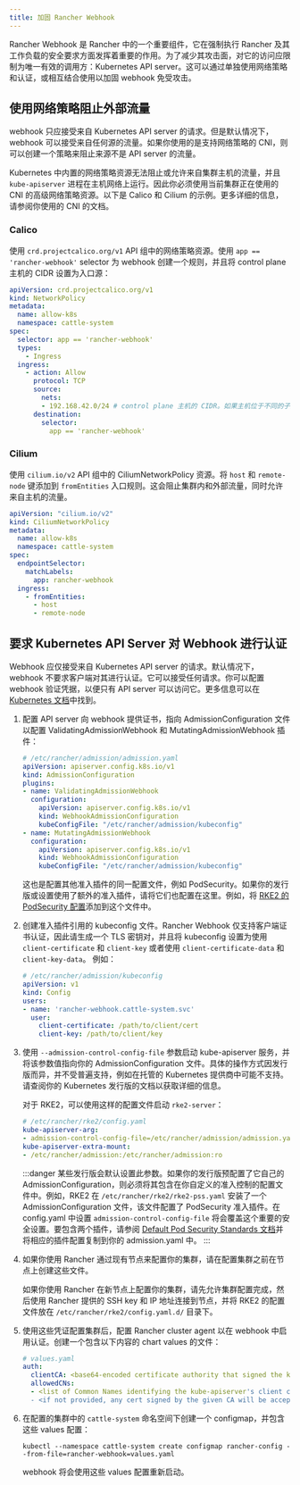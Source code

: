 ```yaml
---
title: 加固 Rancher Webhook
---
```


<head>
  <link rel="canonical" href="https://ranchermanager.docs.rancher.com/zh/reference-guides/rancher-security/rancher-webhook-hardening"/>
</head>

Rancher Webhook 是 Rancher 中的一个重要组件，它在强制执行 Rancher 及其工作负载的安全要求方面发挥着重要的作用。为了减少其攻击面，对它的访问应限制为唯一有效的调用方：Kubernetes API server。这可以通过单独使用网络策略和认证，或相互结合使用以加固 webhook 免受攻击。

## 使用网络策略阻止外部流量

webhook 只应接受来自 Kubernetes API server 的请求。但是默认情况下，webhook 可以接受来自任何源的流量。如果你使用的是支持网络策略的 CNI，则可以创建一个策略来阻止来源不是 API server 的流量。

Kubernetes 中内置的网络策略资源无法阻止或允许来自集群主机的流量，并且 `kube-apiserver` 进程在主机网络上运行。因此你必须使用当前集群正在使用的 CNI 的高级网络策略资源。以下是 Calico 和 Cilium 的示例。更多详细的信息，请参阅你使用的 CNI 的文档。

### Calico

使用 `crd.projectcalico.org/v1` API 组中的网络策略资源。使用 `app == 'rancher-webhook'` selector 为 webhook 创建一个规则，并且将 control plane 主机的 CIDR 设置为入口源：

```yaml
apiVersion: crd.projectcalico.org/v1
kind: NetworkPolicy
metadata:
  name: allow-k8s
  namespace: cattle-system
spec:
  selector: app == 'rancher-webhook'
  types:
    - Ingress
  ingress:
    - action: Allow
      protocol: TCP
      source:
        nets:
        - 192.168.42.0/24 # control plane 主机的 CIDR。如果主机位于不同的子网中，则可能会列出多个。
      destination:
        selector:
          app == 'rancher-webhook'
```

### Cilium

使用 `cilium.io/v2` API 组中的 CiliumNetworkPolicy 资源。将 `host` 和 `remote-node` 键添加到 `fromEntities` 入口规则。这会阻止集群内和外部流量，同时允许来自主机的流量。

```yaml
apiVersion: "cilium.io/v2"
kind: CiliumNetworkPolicy
metadata:
  name: allow-k8s
  namespace: cattle-system
spec:
  endpointSelector:
    matchLabels:
      app: rancher-webhook
  ingress:
    - fromEntities:
      - host
      - remote-node
```

## 要求 Kubernetes API Server 对 Webhook 进行认证

Webhook 应仅接受来自 Kubernetes API server 的请求。默认情况下，webhook 不要求客户端对其进行认证。它可以接受任何请求。你可以配置 webhook 验证凭据，以便只有 API server 可以访问它。更多信息可以在 [Kubernetes 文档](https://kubernetes.io/docs/reference/access-authn-authz/extensible-admission-controllers/#authenticate-apiservers)中找到。

1. 配置 API server 向 webhook 提供证书，指向 AdmissionConfiguration 文件以配置 ValidatingAdmissionWebhook 和 MutatingAdmissionWebhook 插件：

    ```yaml
    # /etc/rancher/admission/admission.yaml
    apiVersion: apiserver.config.k8s.io/v1
    kind: AdmissionConfiguration
    plugins:
    - name: ValidatingAdmissionWebhook
      configuration:
        apiVersion: apiserver.config.k8s.io/v1
        kind: WebhookAdmissionConfiguration
        kubeConfigFile: "/etc/rancher/admission/kubeconfig"
    - name: MutatingAdmissionWebhook
      configuration:
        apiVersion: apiserver.config.k8s.io/v1
        kind: WebhookAdmissionConfiguration
        kubeConfigFile: "/etc/rancher/admission/kubeconfig"
    ```

    这也是配置其他准入插件的同一配置文件，例如 PodSecurity。如果你的发行版或设置使用了额外的准入插件，请将它们也配置在这里。例如，将 [RKE2 的 PodSecurity 配置](https://docs.rke2.io/security/pod_security_standards)添加到这个文件中。

2. 创建准入插件引用的 kubeconfig 文件。Rancher Webhook 仅支持客户端证书认证，因此请生成一个 TLS 密钥对，并且将 kubeconfig 设置为使用 `client-certificate` 和 `client-key` 或者使用 `client-certificate-data` 和 `client-key-data`。 例如：

    ```yaml
    # /etc/rancher/admission/kubeconfig
    apiVersion: v1
    kind: Config
    users:
    - name: 'rancher-webhook.cattle-system.svc'
      user:
        client-certificate: /path/to/client/cert
        client-key: /path/to/client/key
    ```

3. 使用 `--admission-control-config-file` 参数启动 kube-apiserver 服务，并将该参数值指向你的 AdmissionConfiguration 文件。具体的操作方式因发行版而异，并不受普遍支持，例如在托管的 Kubernetes 提供商中可能不支持。请查阅你的 Kubernetes 发行版的文档以获取详细的信息。

    对于 RKE2，可以使用这样的配置文件启动 `rke2-server`：

    ```yaml
    # /etc/rancher/rke2/config.yaml
    kube-apiserver-arg:
    - admission-control-config-file=/etc/rancher/admission/admission.yaml
    kube-apiserver-extra-mount:
    - /etc/rancher/admission:/etc/rancher/admission:ro
    ```

    :::danger
    某些发行版会默认设置此参数。如果你的发行版预配置了它自己的 AdmissionConfiguration，则必须将其包含在你自定义的准入控制的配置文件中。例如，RKE2 在 `/etc/rancher/rke2/rke2-pss.yaml` 安装了一个 AdmissionConfiguration 文件，该文件配置了 PodSecurity 准入插件。在 config.yaml 中设置 `admission-control-config-file` 将会覆盖这个重要的安全设置。要包含两个插件，请参阅 [Default Pod Security Standards 文档](https://docs.rke2.io/security/pod_security_standards)并将相应的插件配置复制到你的 admission.yaml 中。
    :::

4. 如果你使用 Rancher 通过现有节点来配置你的集群，请在配置集群之前在节点上创建这些文件。

    如果你使用 Rancher 在新节点上配置你的集群，请先允许集群配置完成，然后使用 Rancher 提供的 SSH key 和 IP 地址连接到节点，并将 RKE2 的配置文件放在 `/etc/rancher/rke2/config.yaml.d/` 目录下。

5. 使用这些凭证配置集群后，配置 Rancher cluster agent 以在 webhook 中启用认证。创建一个包含以下内容的 chart values 的文件：

    ```yaml
    # values.yaml
    auth:
      clientCA: <base64-encoded certificate authority that signed the kube-apiserver's client certificates>
      allowedCNs:
      - <list of Common Names identifying the kube-apiserver's client certificates.>
      - <if not provided, any cert signed by the given CA will be accepted.>
    ```

6. 在配置的集群中的 `cattle-system` 命名空间下创建一个 configmap，并包含这些 values 配置：

    ```
    kubectl --namespace cattle-system create configmap rancher-config --from-file=rancher-webhook=values.yaml
    ```

    webhook 将会使用这些 values 配置重新启动。
